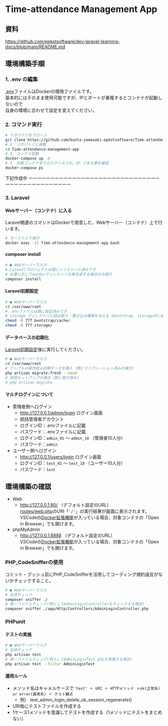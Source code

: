 # Time-attendance Management App

## 資料

<https://github.com/epkotsoftware/dev-laravel-learning-docs/blob/main/README.md>

## 環境構築手順

### 1. .env の編集

[.env](./.env)ファイルはDockerの環境ファイルです。  
基本的にはそのまま使用可能ですが、IPとポートが重複するとコンテナが起動しないので  
自身の環境に合わせて設定を変えてください。

### 2. コマンド実行

```sh
# リポジトリをクローン
git clone https://github.com/bunta-yamasaki-epkotsoftware/Time-attendance-management-app.git
# 2. リポジトリに移動
cd Time-attendance-management-app
# 3. コンテナ起動
docker-compose up -d
# 4. 対象コンテナ全てのステータスが、UP である事を確認
docker-compose ps
```

下記作成中
ーーーーーーーーーーーーーーーーーーーーーーーーーーーーーーーーーーーーーーーーーーーーー

### 3. Laravel

#### Webサーバー（コンテナ）に入る

Laravel関連のコマンドはDockerで用意した、Webサーバー（コンテナ）上で行います。

```bash
# ターミナルで実行
docker exec -it Time-attendance-management-app bash
```

#### composer install

```bash
# ■ Webサーバーで入力
# Laravelプロジェクトは既にインストール済みです
# 必要に応じてvendorディレクトリを再生成する場合のみ実行
composer install
```

#### Laravel初期設定

```bash
# ■ Webサーバーで入力
cd /var/www/root
# .envファイルは既に設定済みです
# storage ディレクトリに読み取り・書き込み権限を与える（bootstrap, storage内に書き込み（ログ出力時等）に「Permission denied」のエラーが発生する）
chmod -R 777 bootstrap/cache/
chmod -R 777 storage/
```

#### データベースの初期化

[Laravel初期設定](#laravel初期設定)後に実行してください。  

```bash
# ■ Webサーバーで入力
cd /var/www/root
# テーブルの再作成＆初期データを挿入（既にマイグレーション済みの場合）
php artisan migrate:fresh --seed
# 初回セットアップの場合（既に実行済み）
# php artisan migrate
```

#### マルチログインについて

- 管理者側へログイン
  - <http://127.0.0.1/admin/login> ログイン画面
  - 統括管理者アカウント
  - ログインID：.envファイルに記載
  - パスワード：.envファイルに記載
  - ログインID：`admin_01` 〜 `admin_10` （管理者10人分）
  - パスワード：`admin`
- ユーザー側へログイン
  - <http://127.0.0.1/users/login> ログイン画面
  - ログインID：`test_01` 〜 `test_10` （ユーザー10人分）
  - パスワード：`test`

## 環境構築の確認

- Web 
  - <http://127.0.0.1:80/> （デフォルト設定のURL）  
    [routes/web.php](./root/routes/web.php)のURI「`'/'`」の実行結果が画面に表示されます。  
    VSCodeの[Docker拡張機能](https://marketplace.visualstudio.com/items?itemName=ms-azuretools.vscode-docker)が入っている場合、対象コンテナの「Open in Browser」でも開けます。  
- phpMyAdmin 
  - <http://127.0.0.1:8888> （デフォルト設定のURL）  
    VSCodeの[Docker拡張機能](https://marketplace.visualstudio.com/items?itemName=ms-azuretools.vscode-docker)が入っている場合、対象コンテナの「Open in Browser」でも開けます。  


### PHP_CodeSnifferの使用

コミット・プッシュ前にPHP_CodeSnifferを活用してコーディング規約違反がないかチェックすること。

```bash
# ■ Webサーバーで入力
# 全体チェック
composer sniffer ./
# 単一ファイルチェック(例としてAdminLoginControllerをチェックする場合)
composer sniffer ./app/Http/Controllers/AdminLoginController.php
```

### PHPunit

#### テストの実施

```bash
# ■ Webサーバーで入力
# 全体チェック
php artisan test
# 単一ファイルチェック(例としてAdminLoginTest.phpを実施する場合)
php artisan test --filter AdminLoginTest
```

#### 運用ルール

- メソッド名はキャメルケースで`'test' ＋ URI ＋ HTTPメソッド ＋ok(正常系) or error(異常系) ＋ テスト観点`
  - 例） test_admin_login_delete_ok_session_regenerate()
- URI毎にテストファイルを作成する
- 1ケース1メソッドを意識してテストを作成する（1メソッドにテストをまとめない）
